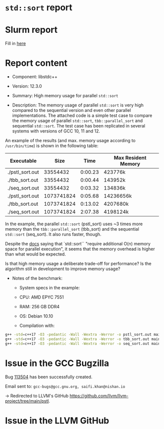 # `std::sort` report

# Slurm report
Fill in [here](https://gcc.gnu.org/bugzilla/enter_bug.cgi)

# Report content

* Component: libstdc++

* Version: 12.3.0

* Summary:
High memory usage for parallel `std::sort`

* Description:
The memory usage of parallel `std::sort` is very high compared to the sequential version and even other parallel implementations.
The attached code is a simple test case to compare the memory usage of parallel `std::sort`, `tbb::parallel_sort` and sequential `std::sort`.
The test case has been replicated in several systems with versions of GCC 10, 11 and 12.

An example of the results (and max. memory usage according to `/usr/bin/time`) is shown in the following table:

| Executable         | Size        | Time     | Max Resident Memory |
| ------------------ | ----------- | -------- | ------------------- |
| ./pstl_sort.out    | 33554432    | 0:00.23  | 423776k             |
| ./tbb_sort.out     | 33554432    | 0:00.44  | 143952k             |
| ./seq_sort.out     | 33554432    | 0:03.32  | 134836k             |
| ./pstl_sort.out    | 1073741824  | 0:05.68  | 14236656k           |
| ./tbb_sort.out     | 1073741824  | 0:13.02  | 4207680k            |
| ./seq_sort.out     | 1073741824  | 2:07.38  | 4198124k            |

In the example, the parallel `std::sort` (pstl_sort) uses ~3 times more memory than the `tbb::parallel_sort` (tbb_sort) and the sequential `std::sort` (seq_sort).
It also runs faster, though.

Despite the [docs](https://github.com/llvm/llvm-project/blob/main/pstl/README.md) saying that `std::sort`` "require additional O(n) memory space for parallel execution", it seems that the memory overhead is higher than what would be expected.

Is that high memory usage a deliberate trade-off for performance?
Is the algorithm still in development to improve memory usage?

* Notes of the benchmark:
	* System specs in the example:
	* CPU: AMD EPYC 7551
	* RAM: 256 GB DDR4
	* OS: Debian 10.10

	* Compilation with:
```bash
g++ -std=c++17 -O3 -pedantic -Wall -Wextra -Werror -o pstl_sort.out main.cpp -ltbb -DPSTL_SORT
g++ -std=c++17 -O3 -pedantic -Wall -Wextra -Werror -o tbb_sort.out main.cpp -ltbb -DTBB_SORT
g++ -std=c++17 -O3 -pedantic -Wall -Wextra -Werror -o seq_sort.out main.cpp -ltbb
```


# Issue in the GCC Bugzilla

Bug [113504](https://gcc.gnu.org/bugzilla/show_bug.cgi?id=113504) has been successfully created.

Email sent to:
`gcc-bugs@gcc.gnu.org, saifi.khan@nishan.io`

-> Redirected to LLVM's GitHub https://github.com/llvm/llvm-project/tree/main/pstl.

# Issue in the LLVM GitHub

